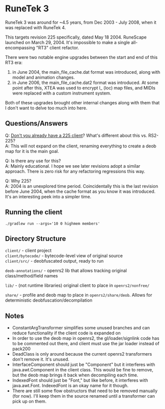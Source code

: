 # RuneTek 3

RuneTek 3 was around for ~4.5 years, from Dec 2003 - July 2008, when it was replaced with RuneTek 4.

This targets revision 225 specifically, dated May 18 2004. RuneScape launched on March 29, 2004. It's impossible to make a single all-encompassing "RT3" client refactor.

There were two notable engine upgrades between the start and end of this RT3 era:
1) in June 2004, the main_file_cache.dat format was introduced, along with model and animation changes.
2) in June 2006, the main_file_cache.dat2 format was introduced. At some point after this, XTEA was used to encrypt l_ (loc) map files, and MIDIs were replaced with a custom instrument system.

Both of these upgrades brought other internal changes along with them that I don't want to delve too much into here.

## Questions/Answers

Q: [Don't you already have a 225 client](https://github.com/Pazaz/RS2-225)? What's different about this vs. RS2-225?  
A: This will not expand on the client, renaming everything to create a deob map for it is the main goal.

Q: Is there any use for this?  
A: Mainly educational. I hope we see later revisions adopt a similar approach. There is zero risk for any refactoring regressions this way.

Q: Why 225?  
A: 2004 is an unexplored time period. Coincidentally this is the last revision before June 2004, when the cache format as you know it was introduced. It's an interesting peek into a simpler time.

## Running the client

`./gradlew run --args='10 0 highmem members'`

## Directory Structure

`client/` - client project  
`client/bytecode/` - bytecode-level view of original source  
`client/src/` - deobfuscated output, ready to run  

`deob-annotations/` - openrs2 lib that allows tracking original class/method/field names

`lib/` - (not runtime libraries) original client to place in `openrs2/nonfree/`  

`share/` - profile and deob map to place in `openrs2/share/deob`. Allows for deterministic deobfuscation/decompilation  

## Notes

* ConstantArgTransformer simplifies some unused branches and can reduce functionality if the client code is expanded on
* In order to use the deob map in openrs2, the gl/loader/signlink code has to be commented out there, and client must use the jar loader instead of pack200
* DeadClass is only around because the current openrs2 transformers don't remove it. It's unused.
* InterfaceComponent should just be "Component" but it interferes with java.awt.Component in the client class. This would be fine to remove, but the deob map brings it back when decompiling each time.
* IndexedFont should just be "Font," but like before, it interferes with java.awt.Font. IndexedFont is an okay name for it though.
* There are still some flow obstructors that need to be removed manually (for now). I'll keep them in the source renamed until a transformer can pick up on them.
